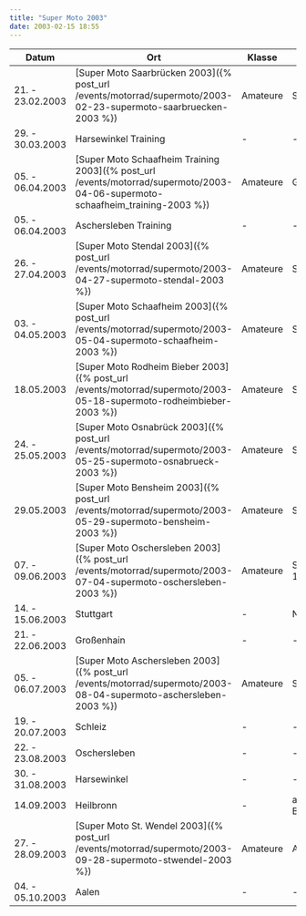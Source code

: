 ```yaml
---
title: "Super Moto 2003"
date: 2003-02-15 18:55
---
```


| Datum            | Ort                                                                                                                              | Klasse   | Status         | Info.          |
| ---------------- | -------------------------------------------------------------------------------------------------------------------------------- | -------- | -------------- | -------------- |
| 21. - 23.02.2003 | [Super Moto Saarbrücken 2003]({% post_url /events/motorrad/supermoto/2003-02-23-supermoto-saarbruecken-2003 %})                  | Amateure | Startnummer 21 | Intermoto 2003 |
| 29. - 30.03.2003 | Harsewinkel Training                                                                                                             | - | - | - |
| 05. - 06.04.2003 | [Super Moto Schaafheim Training 2003]({% post_url /events/motorrad/supermoto/2003-04-06-supermoto-schaafheim_training-2003 %})   | Amateure | Gruppe 1       | MSC Wartturm  |
| 05. - 06.04.2003 | Aschersleben Training | - | - | - |
| 26. - 27.04.2003 | [Super Moto Stendal 2003]({% post_url /events/motorrad/supermoto/2003-04-27-supermoto-stendal-2003 %}) | Amateure | Startnummer 42 | MSV Dolle |
| 03. - 04.05.2003 | [Super Moto Schaafheim 2003]({% post_url /events/motorrad/supermoto/2003-05-04-supermoto-schaafheim-2003 %}) | Amateure | Startnummer 42 | MSC Wartturm |
| 18.05.2003       | [Super Moto Rodheim Bieber 2003]({% post_url /events/motorrad/supermoto/2003-05-18-supermoto-rodheimbieber-2003 %}) | Amateure | Startnummer 42 | AMC Rodheim Bieber |
| 24. - 25.05.2003 | [Super Moto Osnabrück 2003]({% post_url /events/motorrad/supermoto/2003-05-25-supermoto-osnabrueck-2003 %}) | Amateure | Startnummer 42 | AMG Osnabrück |
| 29.05.2003       | [Super Moto Bensheim 2003]({% post_url /events/motorrad/supermoto/2003-05-29-supermoto-bensheim-2003 %}) | Amateure | Startnummer 45 | MSC Heidelberg |
| 07. - 09.06.2003 | [Super Moto Oschersleben 2003]({% post_url /events/motorrad/supermoto/2003-07-04-supermoto-oschersleben-2003 %}) | Amateure | Startnummer 146 | MSF Sauerland |
| 14. - 15.06.2003 | Stuttgart | - | Nennungsschluß | - |
| 21. - 22.06.2003 | Großenhain | - | - | - |
| 05. - 06.07.2003 | [Super Moto Aschersleben 2003]({% post_url /events/motorrad/supermoto/2003-08-04-supermoto-aschersleben-2003 %}) | Amateure | Startnummer 43 | MSG Schleswig-Holstein e.V. |
| 19. - 20.07.2003 | Schleiz | - | - | - |
| 22. - 23.08.2003 | Oschersleben | - | - | - |
| 30. - 31.08.2003 | Harsewinkel | - | - | - |
| 14.09.2003       | Heilbronn | - | abgesagt - Nur Bilder gemacht | - |
| 27. - 28.09.2003 | [Super Moto St. Wendel 2003]({% post_url /events/motorrad/supermoto/2003-09-28-supermoto-stwendel-2003 %}) | Amateure | Absage :unamused:  | ADAC Saarland e.V. |
| 04. - 05.10.2003 | Aalen | - | - | - |
